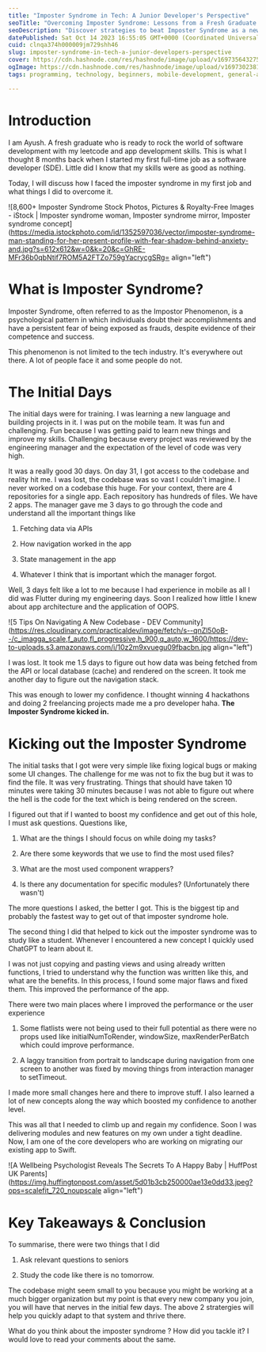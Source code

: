 ```yaml
---
title: "Imposter Syndrome in Tech: A Junior Developer's Perspective"
seoTitle: "Overcoming Imposter Syndrome: Lessons from a Fresh Graduate in Tech"
seoDescription: "Discover strategies to beat Imposter Syndrome as a new tech professional."
datePublished: Sat Oct 14 2023 16:55:05 GMT+0000 (Coordinated Universal Time)
cuid: clnqa374h000009jm729shh46
slug: imposter-syndrome-in-tech-a-junior-developers-perspective
cover: https://cdn.hashnode.com/res/hashnode/image/upload/v1697356432753/10ef7776-00fc-463c-b388-ef7b720e5ade.png
ogImage: https://cdn.hashnode.com/res/hashnode/image/upload/v1697302381724/6d43768a-9293-4e0f-ab94-ac756360b093.png
tags: programming, technology, beginners, mobile-development, general-advice

---
```


# Introduction

I am Ayush. A fresh graduate who is ready to rock the world of software development with my leetcode and app development skills. This is what I thought 8 months back when I started my first full-time job as a software developer (SDE). Little did I know that my skills were as good as nothing.

Today, I will discuss how I faced the imposter syndrome in my first job and what things I did to overcome it.

![8,600+ Imposter Syndrome Stock Photos, Pictures & Royalty-Free Images -  iStock | Imposter syndrome woman, Imposter syndrome mirror, Imposter  syndrome concept](https://media.istockphoto.com/id/1352597036/vector/imposter-syndrome-man-standing-for-her-present-profile-with-fear-shadow-behind-anxiety-and.jpg?s=612x612&w=0&k=20&c=GhRE-MFr36b0qbNtif7ROM5A2FTZo759gYacrycgSRg= align="left")

# **What is Imposter Syndrome?**

Imposter Syndrome, often referred to as the Impostor Phenomenon, is a psychological pattern in which individuals doubt their accomplishments and have a persistent fear of being exposed as frauds, despite evidence of their competence and success.

This phenomenon is not limited to the tech industry. It's everywhere out there. A lot of people face it and some people do not.

# The Initial Days

The initial days were for training. I was learning a new language and building projects in it. I was put on the mobile team. It was fun and challenging. Fun because I was getting paid to learn new things and improve my skills. Challenging because every project was reviewed by the engineering manager and the expectation of the level of code was very high.

It was a really good 30 days. On day 31, I got access to the codebase and reality hit me. I was lost, the codebase was so vast I couldn't imagine. I never worked on a codebase this huge. For your context, there are 4 repositories for a single app. Each repository has hundreds of files. We have 2 apps. The manager gave me 3 days to go through the code and understand all the important things like

1. Fetching data via APIs
    
2. How navigation worked in the app
    
3. State management in the app
    
4. Whatever I think that is important which the manager forgot.
    

Well, 3 days felt like a lot to me because I had experience in mobile as all I did was Flutter during my engineering days. Soon I realized how little I knew about app architecture and the application of OOPS.

![5 Tips On Navigating A New Codebase - DEV Community](https://res.cloudinary.com/practicaldev/image/fetch/s--qnZl50oB--/c_imagga_scale,f_auto,fl_progressive,h_900,q_auto,w_1600/https://dev-to-uploads.s3.amazonaws.com/i/10z2m9xvuegu09fbacbn.jpg align="left")

I was lost. It took me 1.5 days to figure out how data was being fetched from the API or local database (cache) and rendered on the screen. It took me another day to figure out the navigation stack.  
  
This was enough to lower my confidence. I thought winning 4 hackathons and doing 2 freelancing projects made me a pro developer haha. **The Imposter Syndrome kicked in.**

# Kicking out the Imposter Syndrome

The initial tasks that I got were very simple like fixing logical bugs or making some UI changes. The challenge for me was not to fix the bug but it was to find the file. It was very frustrating. Things that should have taken 10 minutes were taking 30 minutes because I was not able to figure out where the hell is the code for the text which is being rendered on the screen.

I figured out that if I wanted to boost my confidence and get out of this hole, I must ask questions. Questions like,

1. What are the things I should focus on while doing my tasks?
    
2. Are there some keywords that we use to find the most used files?
    
3. What are the most used component wrappers?
    
4. Is there any documentation for specific modules? (Unfortunately there wasn't)
    

The more questions I asked, the better I got. This is the biggest tip and probably the fastest way to get out of that imposter syndrome hole.

The second thing I did that helped to kick out the imposter syndrome was to study like a student. Whenever I encountered a new concept I quickly used ChatGPT to learn about it.

I was not just copying and pasting views and using already written functions, I tried to understand why the function was written like this, and what are the benefits. In this process, I found some major flaws and fixed them. This improved the performance of the app.

There were two main places where I improved the performance or the user experience

1. Some flatlists were not being used to their full potential as there were no props used like initialNumToRender, windowSize, maxRenderPerBatch which could improve performance.
    
2. A laggy transition from portrait to landscape during navigation from one screen to another was fixed by moving things from interaction manager to setTimeout.
    

I made more small changes here and there to improve stuff. I also learned a lot of new concepts along the way which boosted my confidence to another level.

This was all that I needed to climb up and regain my confidence. Soon I was delivering modules and new features on my own under a tight deadline. Now, I am one of the core developers who are working on migrating our existing app to Swift.

![A Wellbeing Psychologist Reveals The Secrets To A Happy Baby | HuffPost UK  Parents](https://img.huffingtonpost.com/asset/5d01b3cb250000ae13e0dd33.jpeg?ops=scalefit_720_noupscale align="left")

# Key Takeaways & Conclusion

To summarise, there were two things that I did

1. Ask relevant questions to seniors
    
2. Study the code like there is no tomorrow.
    

The codebase might seem small to you because you might be working at a much bigger organization but my point is that every new company you join, you will have that nerves in the initial few days. The above 2 stratergies will help you quickly adapt to that system and thrive there.

What do you think about the imposter syndrome ? How did you tackle it? I would love to read your comments about the same.